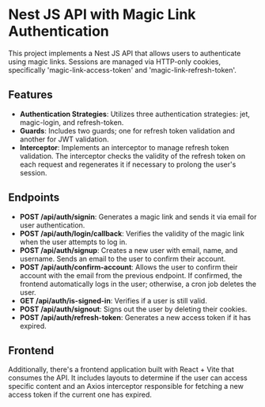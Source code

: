 # Nest JS API with Magic Link Authentication

This project implements a Nest JS API that allows users to authenticate using magic links. Sessions are managed via HTTP-only cookies, specifically 'magic-link-access-token' and 'magic-link-refresh-token'.

## Features

- **Authentication Strategies**: Utilizes three authentication strategies: jet, magic-login, and refresh-token.
- **Guards**: Includes two guards; one for refresh token validation and another for JWT validation.
- **Interceptor**: Implements an interceptor to manage refresh token validation. The interceptor checks the validity of the refresh token on each request and regenerates it if necessary to prolong the user's session.

## Endpoints

- **POST /api/auth/signin**: Generates a magic link and sends it via email for user authentication.
- **POST /api/auth/login/callback**: Verifies the validity of the magic link when the user attempts to log in.
- **POST /api/auth/signup**: Creates a new user with email, name, and username. Sends an email to the user to confirm their account.
- **POST /api/auth/confirm-account**: Allows the user to confirm their account with the email from the previous endpoint. If confirmed, the frontend automatically logs in the user; otherwise, a cron job deletes the user.
- **GET /api/auth/is-signed-in**: Verifies if a user is still valid.
- **POST /api/auth/signout**: Signs out the user by deleting their cookies.
- **POST /api/auth/refresh-token**: Generates a new access token if it has expired.

## Frontend

Additionally, there's a frontend application built with React + Vite that consumes the API. It includes layouts to determine if the user can access specific content and an Axios interceptor responsible for fetching a new access token if the current one has expired.
